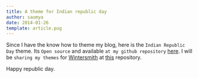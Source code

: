 ```yaml
---
title: A theme for Indian republic day
author: saumya
date: 2014-01-26
template: article.pug
---
```


Since I have the know how to theme my blog, here is the `Indian Republic Day` theme. Its `Open source` and available `at my github repository` [here][1]. I will be `sharing my themes` for [Wintersmith][3] at [this][2] repository.

Happy republic day.



[1]: https://github.com/saumya/wintersmithThemes/tree/master/indianRepublicDay
[2]: https://github.com/saumya/wintersmithThemes
[3]: https://github.com/jnordberg/wintersmith






